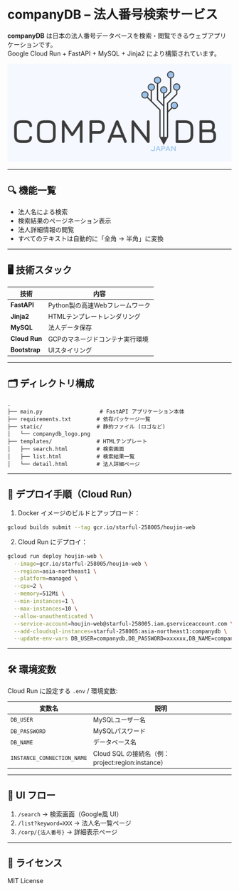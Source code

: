 # companyDB – 法人番号検索サービス

**companyDB** は日本の法人番号データベースを検索・閲覧できるウェブアプリケーションです。  
Google Cloud Run + FastAPI + MySQL + Jinja2 により構築されています。

![screenshot](static/companydb_logo.png)

---

## 🔍 機能一覧

- 法人名による検索
- 検索結果のページネーション表示
- 法人詳細情報の閲覧
- すべてのテキストは自動的に「全角 → 半角」に変換

---

## 🖥️ 技術スタック

| 技術        | 内容                              |
|-------------|-----------------------------------|
| **FastAPI** | Python製の高速Webフレームワーク   |
| **Jinja2**  | HTMLテンプレートレンダリング       |
| **MySQL**   | 法人データ保存                     |
| **Cloud Run** | GCPのマネージドコンテナ実行環境 |
| **Bootstrap** | UIスタイリング                  |

---

## 🗂️ ディレクトリ構成

```
.
├── main.py                  # FastAPI アプリケーション本体
├── requirements.txt        # 依存パッケージ一覧
├── static/                 # 静的ファイル (ロゴなど)
│   └── companydb_logo.png
├── templates/              # HTMLテンプレート
│   ├── search.html         # 検索画面
│   ├── list.html           # 検索結果一覧
│   └── detail.html         # 法人詳細ページ
```

---

## 🚀 デプロイ手順（Cloud Run）

1. Docker イメージのビルドとアップロード：

```bash
gcloud builds submit --tag gcr.io/starful-258005/houjin-web
```

2. Cloud Run にデプロイ：

```bash
gcloud run deploy houjin-web \
  --image=gcr.io/starful-258005/houjin-web \
  --region=asia-northeast1 \
  --platform=managed \
  --cpu=2 \
  --memory=512Mi \
  --min-instances=1 \
  --max-instances=10 \
  --allow-unauthenticated \
  --service-account=houjin-web@starful-258005.iam.gserviceaccount.com \
  --add-cloudsql-instances=starful-258005:asia-northeast1:companydb \
  --update-env-vars DB_USER=companydb,DB_PASSWORD=xxxxxx,DB_NAME=companydb,INSTANCE_CONNECTION_NAME=starful-258005:asia-northeast1:companydb
```

---

## 🛠️ 環境変数

Cloud Run に設定する `.env` / 環境変数:

| 変数名                    | 説明                           |
|---------------------------|--------------------------------|
| `DB_USER`                 | MySQLユーザー名                 |
| `DB_PASSWORD`             | MySQLパスワード                |
| `DB_NAME`                 | データベース名                 |
| `INSTANCE_CONNECTION_NAME` | Cloud SQL の接続名（例：project:region:instance）|

---

## 📸 UI フロー

1. `/search` → 検索画面（Google風 UI）
2. `/list?keyword=XXX` → 法人名一覧ページ
3. `/corp/{法人番号}` → 詳細表示ページ

---

## 📄 ライセンス

MIT License